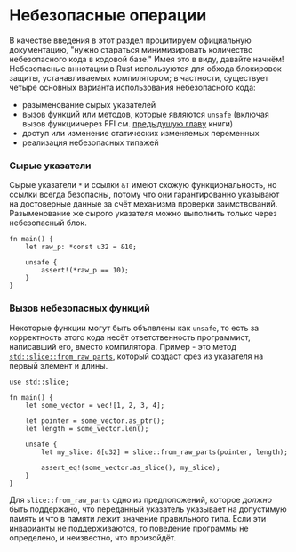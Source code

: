 # Небезопасные операции

В качестве введения в этот раздел процитируем официальную документацию,
"нужно стараться минимизировать количество небезопасного кода в кодовой базе." Имея это в виду, давайте начнём! Небезопасные аннотации в Rust используются для обхода блокировок
защиты, устанавливаемых компилятором; в частности, существует четыре основных варианта использования небезопасного кода:

- разыменование сырых указателей
- вызов функций или методов, которые являются `unsafe` (включая вызов функциичерез FFI см. [предыдущую главу](std_misc/ffi.md) книги)
- доступ или изменение статических изменяемых переменных
- реализация небезопасных типажей

### Сырые указатели

Сырые указатели `*` и ссылки `&T` имеют схожую функциональность, но ссылки
всегда безопасны, потому что они гарантированно указывают на достоверные данные за счёт механизма проверки заимствований. Разыменование же сырого указателя можно выполнить только через небезопасный блок.

```rust,editable
fn main() {
    let raw_p: *const u32 = &10;

    unsafe {
        assert!(*raw_p == 10);
    }
}
```

### Вызов небезопасных функций

Некоторые функции могут быть объявлены как `unsafe`, то есть за корректность этого кода несёт ответственность программист, написавший его, вместо компилятора. Пример -
это метод [`std::slice::from_raw_parts`](https://doc.rust-lang.org/std/slice/fn.from_raw_parts.html), который создаст срез из указателя на первый элемент и длины.

```rust,editable
use std::slice;

fn main() {
    let some_vector = vec![1, 2, 3, 4];

    let pointer = some_vector.as_ptr();
    let length = some_vector.len();

    unsafe {
        let my_slice: &[u32] = slice::from_raw_parts(pointer, length);

        assert_eq!(some_vector.as_slice(), my_slice);
    }
}
```

Для `slice::from_raw_parts` одно из предположений, которое *должно* быть поддержано,
что переданный указатель указывает на допустимую память и что в памяти лежит значение правильного типа. Если эти инварианты не поддерживаются, то поведение программы не определено, и неизвестно, что произойдёт.

